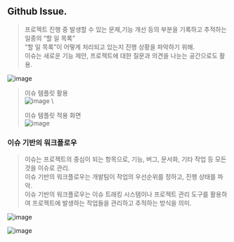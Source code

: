 ## Github Issue.
> 프로젝트 진행 중 발생할 수 있는 문제,기능 개선 등의 부분을 기록하고 추적하는 일종의 “할 일 목록”\
> “할 일 목록”이 어떻게 처리되고 있는지 진행 상황을 파악하기 위해.\
> 이슈는 새로운 기능 제안, 프로젝트에 대한 질문과 의견을 나눈는 공간으로도 활용.

![image](https://github.com/gon1942/how2github/assets/31919227/4fd35330-f38c-4a0f-a0f6-4553291dd144)

> 이슈 템플릿 활용\
> ![image](https://github.com/gon1942/how2github/assets/31919227/cd455fcf-b23b-499c-a1cf-558817eb3b79) \
>
> 이슈 템플릿 적용 화면\
> ![image](https://github.com/gon1942/how2github/assets/31919227/3da01152-3bbe-4dc0-a7ea-f3e6b78265bb)


### 이슈 기반의 워크플로우
> 이슈는 프로젝트의 중심이 되는 항목으로, 기능, 버그, 문서화, 기타 작업 등 모든 것을 이슈로 관리.\
> 이슈 기반의 워크플로우는 개발팀이 작업의 우선순위를 정하고, 진행 상태를 파악.\
> 이슈 기반의 워크플로우는 이슈 트래킹 시스템이나 프로젝트 관리 도구를 활용하여 프로젝트에 발생하는 작업들을 관리하고 추적하는 방식을 의미.

![image](https://github.com/gon1942/how2github/assets/31919227/3fc7eade-eb81-442f-8509-583d6596a395)


![image](https://github.com/gon1942/how2github/assets/31919227/ca2e570d-48aa-4012-b64d-b3597a1a80ae)
